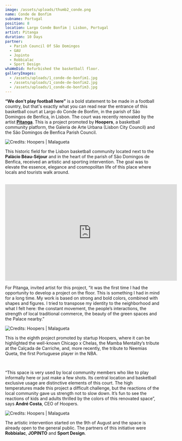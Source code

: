 ```yaml
---
image: /assets/uploads/thumb2_conde.png
name: Conde de Bonfim
subname: Portugal
position: 8
location: Largo Conde Bonfim | Lisbon, Portugal
artist: Pitanga
duration: 10 Days
partner:
  - Parish Council Of São Domingos
  - GAU
  - Jopinto
  - Robbialac
  - Sport Design
whaWeDid: Refurbished the basketball floor.
galleryImages:
  - /assets/uploads/1_conde-de-bonfim1.jpg
  - /assets/uploads/1_conde-de-bonfim2.jpg
  - /assets/uploads/1_conde-de-bonfim3.jpg
---
```

**“We don't play football here”** is a bold statement to be made in a football country, but that's exactly what you can read near the entrance of this basketball court at Largo do Conde de Bonfim, in the parish of São Domingos de Benfica, in Lisbon. The court was recently renovated by the artist <u><b>[Pitanga](https://www.instagram.com/vaidarpitanga/)</u></b>. This is a project promoted by <b>Hoopers</b>, a basketball community platform, the Galeria de Arte Urbana (Lisbon City Council) and the São Domingos de Benfica Parish Council.

![Credits: Hoopers | Malagueta](/assets/uploads/1_benfica_makingof.jpg "Credits: Hoopers | Malagueta")

This historic field for the Lisbon basketball community located next to the <b>Palácio Béau-Séjour</b> and in the heart of the parish of São Domingos de Benfica, received an artistic and sporting intervention. The goal was to elevate the essence, elegance and cosmopolitan life of this place where locals and tourists walk around.

</br>

<iframe width="560" height="315" src="https://www.youtube.com/embed/mo9q7Bp8Ntk" title="YouTube video player" frameborder="0" allow="accelerometer; autoplay; clipboard-write; encrypted-media; gyroscope; picture-in-picture" allowfullscreen></iframe>

</br>

For Pitanga, invited artist for this project, “it was the first time I had the opportunity to develop a project on the floor. This is something I had in mind for a long time. My work is based on strong and bold colors, combined with shapes and figures. I tried to transpose my identity to the neighborhood and what I felt here: the constant movement, the people’s interactions, the strength of local traditional commerce, the beauty of the green spaces and the Palace nearby.”

![Credits: Hoopers | Malagueta](/assets/uploads/2_benfica_makingof.jpg "Credits: Hoopers | Malagueta")

This is the eighth project promoted by startup Hoopers, where it can be highlighted the well-known Chicago x Chelas, the Mamba Mentality’s tribute at the Calçada de Carriche, and, more recently, the tribute to Neemias Queta, the first Portuguese player in the NBA.

</br>

“This space is very used by local community members who like to play informally here or just make a few shots. Its central location and basketball exclusive usage are distinctive elements of this court. The high temperatures made this project a difficult challenge, but the reactions of the local community gave us strength not to slow down. It’s fun to see the reactions of kids and adults thrilled by the colors of this renovated space”, says <b>André Costa</b>, CEO of Hoopers.

![Credits: Hoopers | Malagueta](/assets/uploads/3_benfica_makingof.jpg "Credits: Hoopers | Malagueta")

The artistic intervention started on the 9th of August and the space is already open to the general public. The partners of this initiative were <b>Robbialac</b>, <b>JOPINTO</b> and <b>Sport Design</b>.